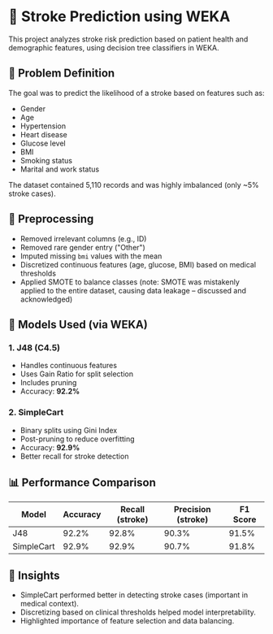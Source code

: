 # 📘 Stroke Prediction using WEKA

This project analyzes stroke risk prediction based on patient health and demographic features, using decision tree classifiers in WEKA.

## 🧠 Problem Definition

The goal was to predict the likelihood of a stroke based on features such as:

- Gender
- Age
- Hypertension
- Heart disease
- Glucose level
- BMI
- Smoking status
- Marital and work status

The dataset contained 5,110 records and was highly imbalanced (only ~5% stroke cases).

## 🧼 Preprocessing

- Removed irrelevant columns (e.g., ID)
- Removed rare gender entry ("Other")
- Imputed missing `bmi` values with the mean
- Discretized continuous features (age, glucose, BMI) based on medical thresholds
- Applied SMOTE to balance classes (note: SMOTE was mistakenly applied to the entire dataset, causing data leakage – discussed and acknowledged)

## 🌲 Models Used (via WEKA)

### 1. **J48 (C4.5)**

- Handles continuous features
- Uses Gain Ratio for split selection
- Includes pruning
- Accuracy: **92.2%**

### 2. **SimpleCart**

- Binary splits using Gini Index
- Post-pruning to reduce overfitting
- Accuracy: **92.9%**
- Better recall for stroke detection

## 📊 Performance Comparison

| Model      | Accuracy | Recall (stroke) | Precision (stroke) | F1 Score |
| ---------- | -------- | --------------- | ------------------ | -------- |
| J48        | 92.2%    | 92.8%           | 90.3%              | 91.5%    |
| SimpleCart | 92.9%    | 92.9%           | 90.7%              | 91.8%    |

## 🧠 Insights

- SimpleCart performed better in detecting stroke cases (important in medical context).
- Discretizing based on clinical thresholds helped model interpretability.
- Highlighted importance of feature selection and data balancing.
